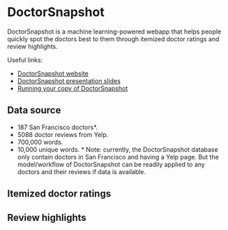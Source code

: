 # DoctorSnapshot
DoctorSnapshot is a machine learning-powered webapp that helps people quickly spot the doctors best to them through itemized doctor ratings and review highlights.

Useful links:
* [DoctorSnapshot website](http://doctorsnapshot.herokuapp.com/)
* [DoctorSnapshot presentation slides](http://slides.com/nwangpierse/doctorsnapshot_slides)
* [Running your copy of DoctorSnapshot](https://github.com/nuowang/DoctorSnapshot/tree/master/webapp)

## Data source
* 187 San Francisco doctors\*.
* 5088 doctor reviews from Yelp.
* 700,000 words.
* 10,000 unique words.
\* Note: currently, the DoctorSnapshot database only contain doctors in San Francisco and having a Yelp page. But the model/workflow of DoctorSnapshot can be readily applied to any doctors and their reviews if data is available.

## Itemized doctor ratings

## Review highlights


